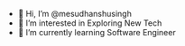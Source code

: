 - 👋 Hi, I’m @mesudhanshusingh
- 👀 I’m interested in Exploring New Tech
- 🌱 I’m currently learning Software Engineer


<!---
mesudhanshusingh/mesudhanshusingh is a ✨ special ✨ repository because its `README.md` (this file) appears on your GitHub profile.
You can click the Preview link to take a look at your changes.
--->

